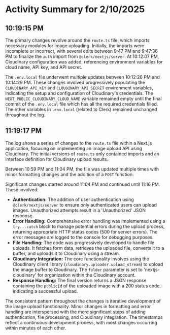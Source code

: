 # Activity Summary for 2/10/2025

## 10:19:15 PM
The primary changes revolve around the `route.ts` file, which imports necessary modules for image uploading.  Initially, the imports were incomplete or incorrect, with several edits between 9:47 PM and 9:47:36 PM to finalize the `auth` import from `@clerk/nextjs/server`. At 10:12:07 PM, Cloudinary configuration was added, referencing environment variables for cloud name, API key, and API secret.


The `.env.local` file underwent multiple updates between 10:12:26 PM and 10:14:29 PM.  These changes involved progressively populating the `CLOUDINARY_API_KEY` and `CLOUDINARY_API_SECRET`  environment variables, indicating the setup and configuration of Cloudinary's credentials.  The `NEXT_PUBLIC_CLOUDINARY_CLOUD_NAME`  variable remained empty until the final commit of the `.env.local` file which has all the required credentials filled.  The other variables in `.env.local` (related to Clerk) remained unchanged throughout the log.


## 11:19:17 PM
The log shows a series of changes to the `route.ts` file within a Next.js application, focusing on implementing an image upload API using Cloudinary.  The initial versions of `route.ts` only contained imports and an interface definition for Cloudinary upload results.

Between 10:59 PM and 11:04 PM, the file was updated multiple times with minor formatting changes and the addition of a `POST` function.

Significant changes started around 11:04 PM and continued until 11:16 PM.  These involved:

* **Authentication:**  The addition of user authentication using `@clerk/nextjs/server` to ensure only authenticated users can upload images.  Unauthorized attempts result in a 'Unauthorized' JSON response.
* **Error Handling:** Comprehensive error handling was implemented using a `try...catch` block to manage potential errors during the upload process, returning appropriate HTTP status codes (500 for server errors).  The error messages are logged to the console for debugging purposes.
* **File Handling:** The code was progressively developed to handle file uploads. It fetches form data, retrieves the uploaded file, converts it to a buffer, and uploads it to Cloudinary using a stream.
* **Cloudinary Integration:** The core functionality involves using the Cloudinary client library (`cloudinary.uploader.upload_stream`) to upload the image buffer to Cloudinary.  The `folder` parameter is set to 'nextjs-cloudinary' for organization within the Cloudinary account.
* **Response Handling:**  The final version returns a JSON response containing the `publicId` of the uploaded image with a 200 status code, indicating a successful upload.


The consistent pattern throughout the changes is iterative development of the image upload functionality. Minor changes in formatting and error handling are interspersed with the more significant steps of adding authentication, file processing, and Cloudinary integration. The timestamps reflect a continuous development process, with most changes occurring within minutes of each other.

